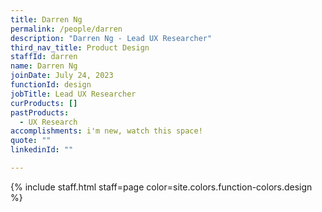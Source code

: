 ```yaml
---
title: Darren Ng
permalink: /people/darren
description: "Darren Ng - Lead UX Researcher"
third_nav_title: Product Design
staffId: darren
name: Darren Ng
joinDate: July 24, 2023
functionId: design
jobTitle: Lead UX Researcher
curProducts: []
pastProducts:
  - UX Research
accomplishments: i'm new, watch this space!
quote: ""
linkedinId: ""

---
```


{% include staff.html staff=page color=site.colors.function-colors.design %}
